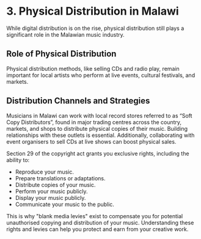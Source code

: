 # 3. Physical Distribution in Malawi

While digital distribution is on the rise, physical distribution still plays a significant role in the Malawian music industry.

## Role of Physical Distribution

Physical distribution methods, like selling CDs and radio play, remain important for local artists who perform at live events, cultural festivals, and markets.

## Distribution Channels and Strategies

Musicians in Malawi can work with local record stores referred to as “Soft Copy Distributors”, found in major trading centres across the country, markets, and shops to distribute physical copies of their music. Building relationships with these outlets is essential. Additionally, collaborating with event organisers to sell CDs at live shows can boost physical sales.

Section 29 of the copyright act grants you exclusive rights, including the ability to:

- Reproduce your music.
- Prepare translations or adaptations.
- Distribute copies of your music.
- Perform your music publicly.
- Display your music publicly.
- Communicate your music to the public.

This is why "blank media levies" exist to compensate you for potential unauthorised copying and distribution of your music. Understanding these rights and levies can help you protect and earn from your creative work.
